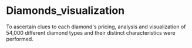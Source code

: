 # Diamonds_visualization
To ascertain clues to each diamond's pricing, analysis and visualization of 54,000 different diamond types and their distinct characteristics were performed. 

